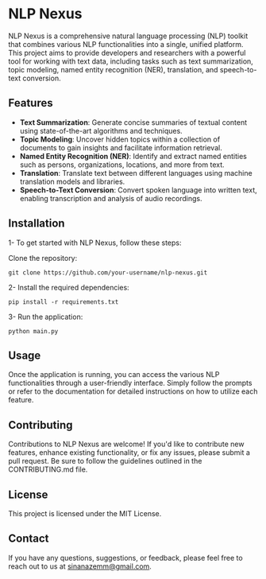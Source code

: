 # NLP Nexus
NLP Nexus is a comprehensive natural language processing (NLP) toolkit that combines various NLP functionalities into a single, unified platform. This project aims to provide developers and researchers with a powerful tool for working with text data, including tasks such as text summarization, topic modeling, named entity recognition (NER), translation, and speech-to-text conversion.
## Features
- **Text Summarization**: Generate concise summaries of textual content using state-of-the-art algorithms and techniques.
- **Topic Modeling**: Uncover hidden topics within a collection of documents to gain insights and facilitate information retrieval.
- **Named Entity Recognition (NER)**: Identify and extract named entities such as persons, organizations, locations, and more from text.
- **Translation**: Translate text between different languages using machine translation models and libraries.
- **Speech-to-Text Conversion**: Convert spoken language into written text, enabling transcription and analysis of audio recordings.

## Installation
1- To get started with NLP Nexus, follow these steps:

Clone the repository:
```
git clone https://github.com/your-username/nlp-nexus.git
```
2- Install the required dependencies:
```
pip install -r requirements.txt
```
3- Run the application:
```
python main.py
```

## Usage
Once the application is running, you can access the various NLP functionalities through a user-friendly interface. Simply follow the prompts or refer to the documentation for detailed instructions on how to utilize each feature.

## Contributing
Contributions to NLP Nexus are welcome! If you'd like to contribute new features, enhance existing functionality, or fix any issues, please submit a pull request. Be sure to follow the guidelines outlined in the CONTRIBUTING.md file.

## License
This project is licensed under the MIT License.

## Contact
If you have any questions, suggestions, or feedback, please feel free to reach out to us at sinanazemm@gmail.com.
